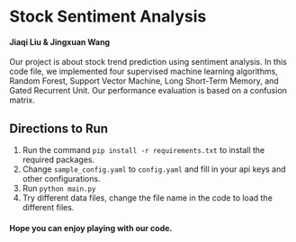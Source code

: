 # Stock Sentiment Analysis

#### Jiaqi Liu & Jingxuan Wang

Our project is about stock trend prediction using sentiment analysis. In this code file, we implemented four supervised machine learning algorithms, Random Forest, Support Vector Machine, Long Short-Term Memory, and Gated Recurrent Unit. Our performance evaluation is based on a confusion matrix.

## Directions to Run

1. Run the command `pip install -r requirements.txt` to install the required packages.
2. Change `sample_config.yaml` to `config.yaml` and fill in your api keys and other configurations.
3. Run `python main.py`
4. Try different data files, change the file name in the code to load the different files.

#### Hope you can enjoy playing with our code.
